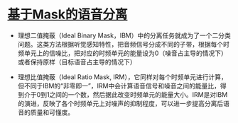 # [基于Mask的语音分离](https://mp.weixin.qq.com/s?__biz=MzA3MjEyMjEwNA==&mid=2247484164&idx=1&sn=f0f59a10fa04f02228bbba381348e66c&chksm=9f226893a855e185aab5b0abcf6c8c11802fe0b8d97b22c89222d533cf32c6498fa8587a4e77&scene=21#wechat_redirect)
-   理想二值掩蔽（Ideal Binary Mask，IBM）中的分离任务就成为了一个二分类问题。这类方法根据听觉感知特性，把音频信号分成不同的子带，根据每个时频单元上的信噪比，把对应的时频单元的能量设为0（噪音占主导的情况下）或者保持原样（目标语音占主导的情况下）
    
-   理想比值掩蔽（Ideal Ratio Mask, IRM），它同样对每个时频单元进行计算，但不同于IBM的“非零即一”，IRM中会计算语音信号和噪音之间的能量比，得到介于0到1之间的一个数，然后据此改变时频单元的能量大小。IRM是对IBM的演进，反映了各个时频单元上对噪声的抑制程度，可以进一步提高分离后语音的质量和可懂度。
